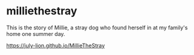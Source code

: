# milliethestray
 
This is the story of Millie, a stray dog who found herself in at my family's home one summer day.

https://july-lion.github.io/MillieTheStray
